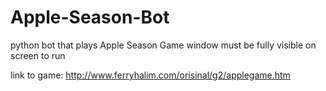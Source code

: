 # Apple-Season-Bot
python bot that plays Apple Season
Game window must be fully visible on screen to run

link to game: http://www.ferryhalim.com/orisinal/g2/applegame.htm
